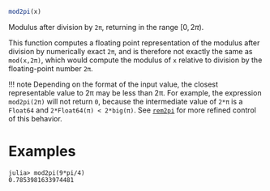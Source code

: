 ```julia
mod2pi(x)
```

Modulus after division by `2π`, returning in the range $[0,2π)$.

This function computes a floating point representation of the modulus after division by numerically exact `2π`, and is therefore not exactly the same as `mod(x,2π)`, which would compute the modulus of `x` relative to division by the floating-point number `2π`.

!!! note
    Depending on the format of the input value, the closest representable value to 2π may be less than 2π. For example, the expression `mod2pi(2π)` will not return `0`, because the intermediate value of `2*π` is a `Float64` and `2*Float64(π) < 2*big(π)`. See [`rem2pi`](@ref) for more refined control of this behavior.


# Examples

```jldoctest
julia> mod2pi(9*pi/4)
0.7853981633974481
```
